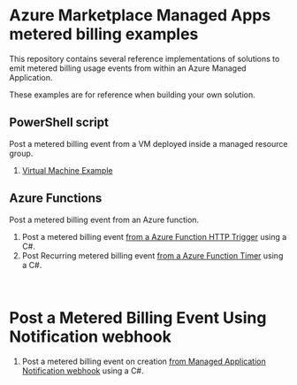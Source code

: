 # Azure Marketplace Managed Apps metered billing examples

This repository contains several reference implementations of solutions to emit metered billing usage events from within an Azure Managed Application. 

These examples are for reference when building your own solution.

## PowerShell script

Post a metered billing event from a VM deployed inside a managed resource group.

1. [Virtual Machine Example](./vm/README.md)


## Azure Functions

Post a metered billing event from an Azure function. 
1. Post a metered billing event [from a Azure Function HTTP Trigger](./function/ama-custom-billing-msi-trigger) using a C#.
1. Post Recurring metered billing event [from a Azure Function Timer](./function/ama-custom-billing-msi-timer) using a C#.

<br>

# Post a Metered Billing Event Using  Notification webhook

1. Post a metered billing event on creation [from Managed Application Notification webhook](./function/ama-custom-billing-notification-webhook) using a C#.
